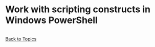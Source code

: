 # Work with scripting constructs in Windows PowerShell

```PowerShell

```

[Back to Topics](../README.md#afternoon-session)
